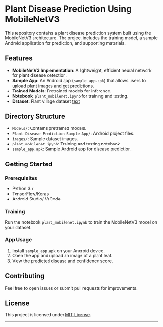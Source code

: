 # Plant Disease Prediction Using MobileNetV3

This repository contains a plant disease prediction system built using the MobileNetV3 architecture. The project includes the training model, a sample Android application for prediction, and supporting materials.

## Features

- **MobileNetV3 Implementation**: A lightweight, efficient neural network for plant disease detection.
- **Sample App**: An Android app (`sample_app.apk`) that allows users to upload plant images and get predictions.
- **Trained Models**: Pretrained models for inference.
- **Notebook**: `plant_mobilenet.ipynb` for training and testing.
- **Dataset**: Plant village dataset [text](https://data.mendeley.com/datasets/tywbtsjrjv/1)

## Directory Structure

- `Models/`: Contains pretrained models.
- `Plant Disease Prediction Sample App/`: Android project files.
- `images/`: Sample dataset images.
- `plant_mobilenet.ipynb`: Training and testing notebook.
- `sample_app.apk`: Sample Android app for disease prediction.

## Getting Started

### Prerequisites

- Python 3.x
- TensorFlow/Keras
- Android Studio/ VsCode

### Training

Run the notebook `plant_mobilenet.ipynb` to train the MobileNetV3 model on your dataset.

### App Usage

1. Install `sample_app.apk` on your Android device.
2. Open the app and upload an image of a plant leaf.
3. View the predicted disease and confidence score.

## Contributing

Feel free to open issues or submit pull requests for improvements.

## License

This project is licensed under [MIT License](LICENSE).

---
